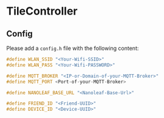 # TileController


## Config

Please add a ``config.h`` file with the following content:
````c++
#define WLAN_SSID "<Your-Wifi-SSID>"
#define WLAN_PASS "<Your-Wifi-PASSWORD>"

#define MQTT_BROKER "<IP-or-Domain-of-your-MQTT-Broker>"
#define MQTT_PORT <Port-of-your-MQTT-Broker>

#define NANOLEAF_BASE_URL "<Nanoleaf-Base-Url>"

#define FRIEND_ID "<Friend-UUID>"
#define DEVICE_ID "<Device-UUID>"
````
